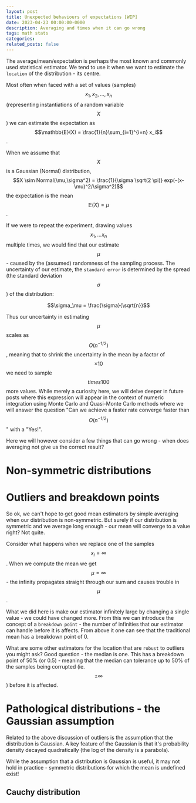 ```yaml
---
layout: post
title: Unexpected behaviours of expectations [WIP]
date: 2023-04-23 00:00:00-0000
description: Averaging and times when it can go wrong
tags: math stats
categories: 
related_posts: false
---
```

The average/mean/expectation is perhaps the most known and commonly used statistical estimator. We tend to use it when we want to estimate the `location` of the distribution - its centre.

Most often when faced with a set of values (samples) $$x_1,x_2, ... , x_n$$ (representing instantiations of a random variable $$X$$) we can estimate the expectation as $$\mathbb{E}(X) = \frac{1}{n}\sum_{i=1}^{i=n} x_i$$.

When we assume that $$X$$ is a Gaussian (Normal) distribution, $$X \sim Normal(\mu,\sigma^2) = \frac{1}{\sigma \sqrt(2 \pi)} exp(-(x-\mu)^2/\sigma^2)$$ the expectation is the mean $$\mathbb{E}(X) = \mu$$.

If we were to repeat the experiment, drawing values $$x_1,...x_n$$ multiple times, we would find that our estimate $$\mu$$ - caused by the (assumed) randomness  of the sampling process. The uncertainty of our estimate, the `standard error` is determined by the spread (the standard deviation $$\sigma$$) of the distribution:

$$\sigma_\mu = \frac{\sigma}{\sqrt{n}}$$

Thus our uncertainty in estimating $$\mu$$ scales as $$O(n^{-1/2})$$, meaning that to shrink the uncertainty in the mean by a factor of $$\times 10$$ we need to sample $$times100$$ more values. While merely a curiosity here, we will delve deeper in future posts where this expression will appear in the context of numeric integration using Monte Carlo and Quasi-Monte Carlo methods where we will answer the question "Can we achieve a faster rate converge faster than $$O(n^{-1/2})$$" with a "Yes!".

Here we will however consider a few things that can go wrong - when does averaging not give us the correct result? 

# Non-symmetric distributions



# Outliers and breakdown points

So ok, we can't hope to get good mean estimators by simple averaging when our distribution is non-symmetric. But surely if our distribution is symmetric and we average long enough - our mean will converge to a value right? Not quite.

Consider what happens when we replace one of the samples $$x_i = \infty$$. When we compute the mean we get $$\mu = \infty$$ - the infinity propagates straight through our sum and causes trouble in $$\mu$$.

What we did here is make our estimator infinitely large by changing a single value - we could have changed more. From this we can introduce the concept of a `breakdown point` - the number of infinities that our estimator can handle before it is affects. From above it one can see that the traditional mean has a breakdown point of 0.

What are some other estimators for the location that are `robust` to outliers you might ask? Good question - the median is one. This has a breakdown point of 50% (or 0.5) - meaning that the median can tolerance up to 50% of the samples being corrupted (ie. $$\pm \infty$$) before it is affected.

# Pathological distributions - the Gaussian assumption

Related to the above discussion of outliers is the assumption that the distribution is Gaussian. A key feature of the Gaussian is that it's probability density decayed quadratically (the log of the density is a parabola).

While the assumption that a distribution is Gaussian is useful, it may not hold in practice - symmetric distributions for which the mean is undefined exist!

## Cauchy distribution 
